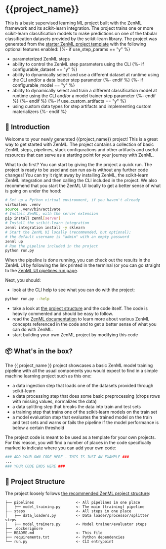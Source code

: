 # {{project_name}}

This is a basic supervised learning ML project built with the
ZenML framework and its scikit-learn integration. The project trains one or more
scikit-learn classification models to make predictions on one of the tabular
classification datasets provided by the scikit-learn library. The project was
generated from the [starter ZenML project template](https://github.com/zenml-io/zenml-project-templates/tree/main/starter)
with the following optional features enabled:
{%- if use_step_params == "y" %}
- parameterized ZenML steps
- ability to control the ZenML step parameters using the CLI
{%- if configurable_dataset == "y" %}
- ability to dynamically select and use a different dataset at runtime using the
CLI and/or a data loader step parameter
{%- endif %}
{%- if configurable_model == "y" %}
- ability to dynamically select and train a different classification model at
runtime using the CLI and/or a model trainer step parameter
{%- endif %}
{%- endif %}
{%- if use_custom_artifacts == "y" %}
- using custom data types for step artifacts and implementing custom materializers 
{%- endif %}

## 👋 Introduction

Welcome to your newly generated {{project_name}} project! This is
a great way to get started with ZenML. The project contains a collection of
basic ZenML steps, pipelines, stack configurations and other artifacts and
useful resources that can serve as a starting point for your journey with
ZenML.

What to do first? You can start by giving the the project a quick run. The
project is ready to be used and can run as-is without any further code
changes! You can try it right away by installing ZenML, the scikit-learn
ZenML integration and then calling the CLI included in the project. We also
recommend that you start the ZenML UI locally to get a better sense of what
is going on under the hood:

```bash
# Set up a Python virtual environment, if you haven't already
virtualenv .venv
source .venv/bin/activate
# Install ZenML, with the server extension
pip install zenml[server]
# Install the scikit-learn integration
zenml integration install -y sklearn
# Start the ZenML UI locally (recommended, but optional);
# the default username is "admin" with an empty password
zenml up
# Run the pipeline included in the project
python run.py
```

When the pipeline is done running, you can check out the results in the ZenML
UI by following the link printed in the terminal (or you can go straight to
the [ZenML UI pipelines run page](http://127.0.0.1:8237/projects/default/all-runs?page=1).

Next, you should:

* look at the CLI help to see what you can do with the project:
```bash
python run.py --help
```
* take a look at [the project structure](#📜-project-structure) and the code
itself. The code is heavily commented and should be easy to follow.
* read the [ZenML documentation](https://docs.zenml.io) to learn more about
various ZenML concepts referenced in the code and to get a better sense of
what you can do with ZenML.
* start building your own ZenML project by modifying this code

## 📦 What's in the box?

The {{ project_name }} project showcases a basic ZenML model
training pipeline with all the usual components you would expect to find in
a simple machine learning project such as this one:

- a data ingestion step that loads one of the datasets provided through
scikit-learn
- a data processing step that does some basic preprocessing (drops rows with
missing values, normalizes the data)
- a data splitting step that breaks the data into train and test sets
- a training step that trains one of the scikit-learn models on the train set
- a model evaluation step that evaluates the trained model on the train and test
sets and warns or fails the pipeline if the model performance is below a
certain threshold

The project code is meant to be used as a template for your own projects. For
this reason, you will find a number of places in the code specifically marked
to indicate where you can add your own code:

```python
### ADD YOUR OWN CODE HERE - THIS IS JUST AN EXAMPLE ###
...
### YOUR CODE ENDS HERE ###
```

## 📜 Project Structure

The project loosely follows [the recommended ZenML project structure](https://docs.zenml.io/guidelines/best-practices#recommended-repository-structure):

```
├── pipelines                   <- All pipelines in one place
│   ├── model_training.py       <- The main (training) pipeline
├── steps                       <- All steps in one place
│   ├── data_loaders.py         <- Data loader/processor/splitter steps
│   ├── model_trainers.py       <- Model trainer/evaluator steps
├── .dockerignore 
├── README.md                   <- This file
├── requirements.txt            <- Python dependencies  
└── run.py                      <- CLI entrypoint
```
